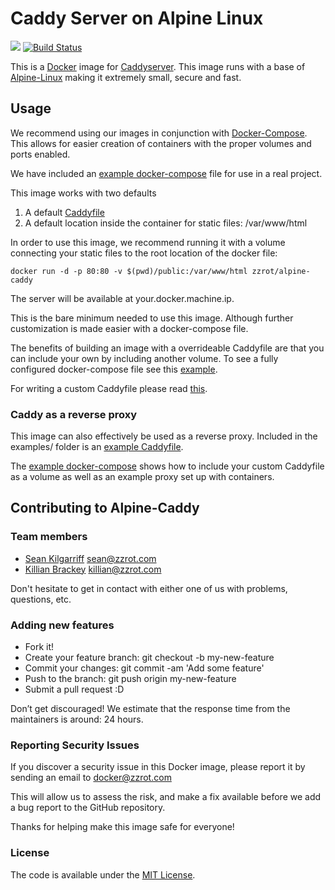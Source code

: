 # Caddy Server on Alpine Linux

[![](https://badge.imagelayers.io/zzrot/alpine-caddy:latest.svg)](https://imagelayers.io/?images=zzrot/alpine-caddy:latest 'Get your own badge on imagelayers.io')
[![Build Status](https://travis-ci.org/ZZROTDesign/alpine-caddy.svg?branch=master)](https://travis-ci.org/ZZROTDesign/alpine-caddy)

This is a [Docker](https://www.docker.com/) image for [Caddyserver](https://caddyserver.com/). This image runs with a base of [Alpine-Linux](http://www.alpinelinux.org/) making it extremely small, secure and fast.

## Usage
We recommend using our images in conjunction with [Docker-Compose](https://docs.docker.com/compose/). This allows for easier creation of containers with the proper volumes and ports enabled.

We have included an [example docker-compose](/examples/docker-compose.example.yml) file for use in a real project.

This image works with two defaults
1. A default [Caddyfile](/Caddyfile)
2. A default location inside the container for static files: /var/www/html

In order to use this image, we recommend running it with a volume connecting your static files to the root location of the docker file:

    docker run -d -p 80:80 -v $(pwd)/public:/var/www/html zzrot/alpine-caddy

The server will be available at your.docker.machine.ip.

This is the bare minimum needed to use this image. Although further customization is made easier with a docker-compose file.

The benefits of building an image with a overrideable Caddyfile are that you can   include your own by including another volume. To see a fully configured docker-compose file see this [example](/examples/docker-compose.example.yml).

For writing a custom Caddyfile please read [this](https://caddyserver.com/docs/caddyfile).

### Caddy as a reverse proxy

This image can also effectively be used as a reverse proxy. Included in the examples/ folder is an [example Caddyfile](/examples/Caddyfile.proxy.example).

The [example docker-compose](/examples/docker-compose.proxy-example.yml) shows how to include your custom Caddyfile as a volume as well as an example proxy set up with containers.


## Contributing to Alpine-Caddy

### Team members

* [Sean Kilgarriff](https://github.com/Skilgarriff) sean@zzrot.com  
* [Killian Brackey](https://github.com/killianbrackey) killian@zzrot.com

Don't hesitate to get in contact with either one of us with problems, questions, etc.


### Adding new features

* Fork it!
* Create your feature branch: git checkout -b my-new-feature
* Commit your changes: git commit -am 'Add some feature'
* Push to the branch: git push origin my-new-feature
* Submit a pull request :D


Don’t get discouraged! We estimate that the response time from the
maintainers is around: 24 hours.


### Reporting Security Issues

If you discover a security issue in this Docker image, please report it by sending an email to docker@zzrot.com

This will allow us to assess the risk, and make a fix available before we add a bug report to the GitHub repository.

Thanks for helping make this image safe for everyone!

### License

The code is available under the [MIT License](/LICENSE).
